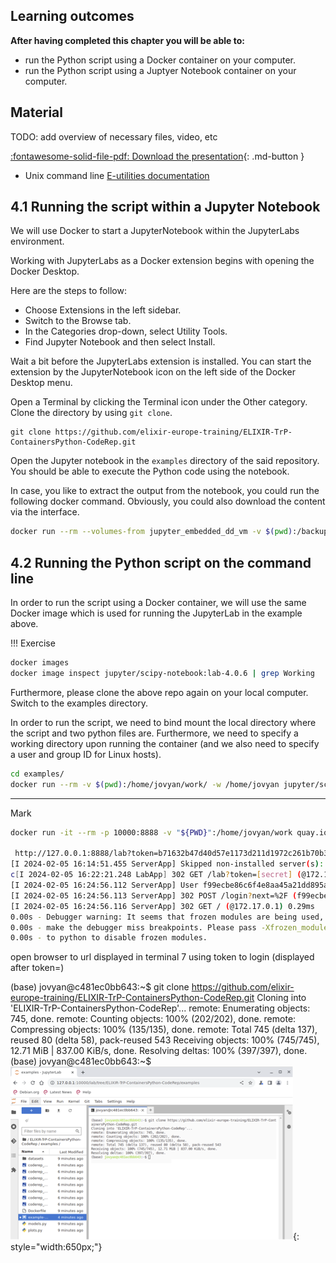 ## Learning outcomes

**After having completed this chapter you will be able to:**

- run the Python script using a Docker container on your computer.
- run the Python script using a Juptyer Notebook container on your computer.

## Material

TODO: add overview of necessary files, video, etc

[:fontawesome-solid-file-pdf: Download the presentation](../assets/pdf/docker_dance.pdf){: .md-button }

* Unix command line [E-utilities documentation](https://www.ncbi.nlm.nih.gov/books/NBK179288/)
 
## 4.1 Running the script within a Jupyter Notebook 

We will use Docker to start a JupyterNotebook within the JupyterLabs environment.

Working with JupyterLabs as a Docker extension begins with opening the Docker Desktop. 

Here are the steps to follow:

- Choose Extensions in the left sidebar.
- Switch to the Browse tab.
- In the Categories drop-down, select Utility Tools.
- Find Jupyter Notebook and then select Install.

Wait a bit before the JupyterLabs extension is installed. You can start the extension by the JupyterNotebook icon on the left side of the Docker Desktop menu.

Open a Terminal by clicking the Terminal icon under the Other category. Clone the directory by using `git clone`.
```
git clone https://github.com/elixir-europe-training/ELIXIR-TrP-ContainersPython-CodeRep.git
```

Open the Jupyter notebook in the `examples` directory of the said repository. You should be able to execute the Python code using the notebook.

In case, you like to extract the output from the notebook, you could run the following docker command. Obviously, you could also download the content via the interface.

```sh
docker run --rm --volumes-from jupyter_embedded_dd_vm -v $(pwd):/backup ubuntu tar cvf /backup/backup.tar /home/jovyan/work
```

## 4.2 Running the Python script on the command line 

In order to run the script using a Docker container, we will use the same Docker image which is used for running the JupyterLab in the example above.

!!! Exercise

```sh
docker images
docker image inspect jupyter/scipy-notebook:lab-4.0.6 | grep Working
```

Furthermore, please clone the above repo again on your local computer. Switch to the examples directory.

In order to run the script, we need to bind mount the local directory where the script and two python files are. Furthermore, we need to specify a working directory upon running the container (and we also need to specify a user and group ID for Linux hosts).

```sh
cd examples/
docker run --rm -v $(pwd):/home/jovyan/work/ -w /home/jovyan jupyter/scipy-notebook:lab-4.0.6 python codereppy_min_batch.py
```
------
Mark

```sh
docker run -it --rm -p 10000:8888 -v "${PWD}":/home/jovyan/work quay.io/jupyter/datascience-notebook:2024-01-15

 http://127.0.0.1:8888/lab?token=b71632b47d40d57e1173d211d1972c261b70b3bc4d503f50
[I 2024-02-05 16:14:51.455 ServerApp] Skipped non-installed server(s): bash-language-server, dockerfile-language-server-nodejs, javascript-typescript-langserver, jedi-language-server, julia-language-server, pyright, python-language-server, python-lsp-server, r-languageserver, sql-language-server, texlab, typescript-language-server, unified-language-server, vscode-css-languageserver-bin, vscode-html-languageserver-bin, vscode-json-languageserver-bin, yaml-language-server
c[I 2024-02-05 16:22:21.248 LabApp] 302 GET /lab?token=[secret] (@172.17.0.1) 1.28ms
[I 2024-02-05 16:24:56.112 ServerApp] User f99ecbe86c6f4e8aa45a21dd895ac41f logged in.
[I 2024-02-05 16:24:56.113 ServerApp] 302 POST /login?next=%2F (f99ecbe86c6f4e8aa45a21dd895ac41f@172.17.0.1) 2.04ms
[I 2024-02-05 16:24:56.116 ServerApp] 302 GET / (@172.17.0.1) 0.29ms
0.00s - Debugger warning: It seems that frozen modules are being used, which may
0.00s - make the debugger miss breakpoints. Please pass -Xfrozen_modules=off
0.00s - to python to disable frozen modules.
```

open browser to url displayed in terminal 7 using token to login (displayed after token=)     

(base) jovyan@c481ec0bb643:~$ git clone https://github.com/elixir-europe-training/ELIXIR-TrP-ContainersPython-CodeRep.git
Cloning into 'ELIXIR-TrP-ContainersPython-CodeRep'...
remote: Enumerating objects: 745, done.
remote: Counting objects: 100% (202/202), done.
remote: Compressing objects: 100% (135/135), done.
remote: Total 745 (delta 137), reused 80 (delta 58), pack-reused 543
Receiving objects: 100% (745/745), 12.71 MiB | 837.00 KiB/s, done.
Resolving deltas: 100% (397/397), done.
(base) jovyan@c481ec0bb643:~$ 
![Docker Dance](./../assets/images/docker-jup-nb.png){: style="width:650px;"}
